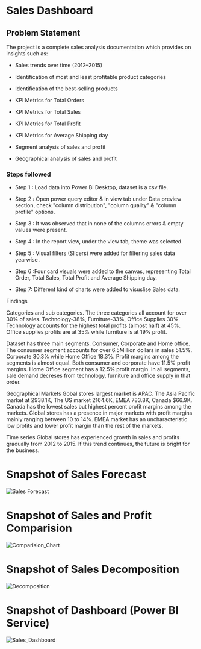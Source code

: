 
# Sales Dashboard


## Problem Statement
The project is a complete sales analysis documentation which provides on insights such as:


- Sales trends over time (2012–2015)

- Identification of most and least profitable product categories

- Identification of the best-selling products

- KPI Metrics for Total Orders

- KPI Metrics for Total Sales

- KPI Metrics for Total Profit

- KPI Metrics for Average Shipping day

- Segment analysis of sales and profit

- Geographical analysis of sales and profit


### Steps followed 

- Step 1 : Load data into Power BI Desktop, dataset is a csv file.

- Step 2 : Open power query editor & in view tab under Data preview section, check "column distribution", "column quality" & "column profile" options.

- Step 3 : It was observed that in none of the columns errors & empty values were present.
 
- Step 4 : In the report view, under the view tab, theme was selected.
 
- Step 5 : Visual filters (Slicers) were added for filtering sales data yearwise .

- Step 6 :Four card visuals were added to the canvas, representing Total Order, Total Sales, Total Profit and Average Shipping day.
           
- Step 7: Different kind of charts were added to visuslise Sales data.


Findings

Categories and sub categories. The three categories all account for over 30% of sales. Technology-38%, Furniture-33%, Office Supplies 30%. Technology accounts for the highest total profits (almost half) at 45%. Office supplies profits are at 35% while furniture is at 19% profit. 

Dataset has three main segments. Consumer, Corporate and Home office. The consumer segment accounts for over 6.5Million dollars in sales 51.5%. Corporate 30.3% while Home Office 18.3%. Profit margins among the segments is almost equal. Both consumer and corporate have 11.5% profit margins. Home Office segment has a 12.5% profit margin. In all segments, sale demand decreses from technology, furniture and office supply in that order.

Geographical Markets Gobal stores largest market is APAC. The Asia Pacific market at 2938.1K, The US market 2164.6K, EMEA 783.8K, Canada $66.9K. Canada has the lowest sales but highest percent profit margins among the markets. Global stores has a presence in major markets with profit margins mainly ranging between 10 to 14%. EMEA market has an uncharacteristic low profits and lower profit margin than the rest of the markets.

Time series Global stores has experienced growth in sales and profits gradually from 2012 to 2015. If this trend continues, the future is bright for the business.

# Snapshot of Sales Forecast
![Sales Forecast](https://github.com/Neha9944/Power-Bi-Projects/assets/160496880/07aa68ad-55ad-404e-97dc-23a4fd178255)

# Snapshot of Sales and Profit Comparision
![Comparision_Chart](https://github.com/Neha9944/Power-Bi-Projects/assets/160496880/05edb001-68d6-4e34-bb67-af0f130973e9)


# Snapshot of Sales Decomposition
![Decomposition](https://github.com/Neha9944/Power-Bi-Projects/assets/160496880/411f1fbf-0ee8-440f-86ba-fef57f1456e0)


# Snapshot of Dashboard (Power BI Service)
![Sales_Dashboard](https://github.com/Neha9944/Power-Bi-Projects/assets/160496880/37aa0278-8ce4-4007-8df9-307dee23bfa0)
